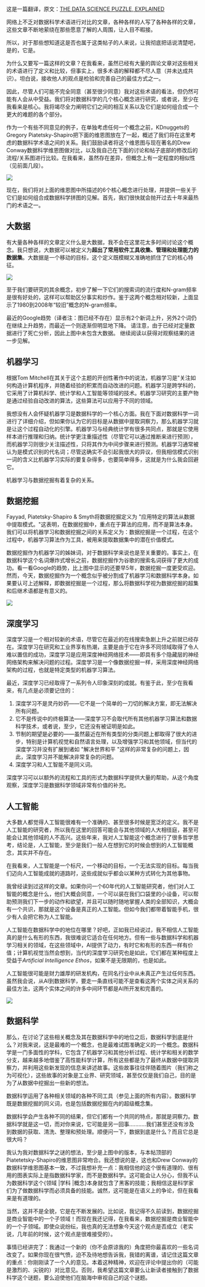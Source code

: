 这是一篇翻译，原文：[THE DATA SCIENCE PUZZLE, EXPLAINED](http://innovaleur.com/the-data-science-puzzle-explained/)

网络上不乏对数据科学术语进行对比的文章，各种各样的人写了各种各样的文章，这些文章不断地萦绕在那些愿意了解的人周围，让人目不暇接。

所以，对于那些想知道这是否也属于这类帖子的人来说，让我彻底把话说清楚吧，是的，它是。

为什么又要写一篇这样的文章？在我看来，虽然已经有大量的舆论文章对这些相关的术语进行了定义和比较，但事实上，很多术语的解释都不尽人意（并未达成共识）。坦白说，接收他人的观点是检验和完善自己的最佳方式之一。

因此，尽管人们可能不完全同意（甚至很少同意）我对这些术语的看法，但仍然可能有人会从中受益。我们将对数据科学的几个核心概念进行研究，或者说，至少在我看来是核心。我将竭尽全力阐明它们之间的相互关系以及它们是如何组合成一个更大的难题的各个部分。

作为一个有些不同意见的例子，在单独考虑任何一个概念之前，KDnuggets的Gregory Piatetsky-Shapiro把下面的维恩图放在了一起，概述了我们将在这里考虑的数据科学术语之间的关系。我们鼓励读者将这个维恩图与现在著名的Drew Conway数据科学维恩图做对比，以及我自己在下面的讨论和帖子底部的修改后的流程/关系图进行比较。在我看来，虽然存在差异，但概念上有一定程度的相似性（见前面几段）。

![](http://www.kdnuggets.com/wp-content/uploads/data-science-venn.jpg)

现在，我们将对上面的维恩图中所描述的6个核心概念进行处理，并提供一些关于它们是如何组合成数据科学拼图的见解。首先，我们很快就会抛开过去十年来最热门的术语之一。

## 大数据

有大量各种各样的文章定义什么是大数据，我不会在这里花太多时间讨论这个概念。我只想说，大数据可以被定义为**超出了常用软件工具收集、管理和处理能力的数据集**。大数据是一个移动的目标，这个定义既模糊又准确地抓住了它的核心特征。

![](http://www.kdnuggets.com/wp-content/uploads/data-mining-n-grams-600.jpg)

至于我们要研究的其余概念，初步了解一下它们的搜索词的流行度和N-gram频率是很有好处的，这样可以帮助区分事实和炒作。鉴于这两个概念相对较新，上面显示了1980到2008年“较旧”概念的N-gram频率。

最近的Google趋势（译者注：图已经不存在）显示有2个新词上升，另外2个词仍在继续上升趋势，而最近一个则逐渐但明显地下降。 请注意，由于已经对定量数据进行了死亡分析，因此上图中未包含大数据。 继续阅读以获得对观察结果的进一步见解。

## 机器学习

根据Tom Mitchell在其关于这个主题的开创性著作中的说法，机器学习是"关注如何构造计算机程序，并随着经验的积累而自动改进的问题。机器学习是跨学科的，它采用了计算机科学、统计学和人工智能等领域的技术。机器学习研究的主要产物是通过经验自动改进的算法，这些算法可以应用于不同的领域。

我想没有人会怀疑机器学习是数据科学的一个核心方面。我在下面对数据科学一词进行了详细介绍，但如果你认为它的目标是从数据中提取洞察力，那么机器学习就是让这个过程自动化的引擎。机器学习与经典统计学有很多共同点，那就是它使用样本进行推理和归纳。统计学更注重描述性（尽管它可以通过推断来进行预测），而机器学习则很少关注描述性，只将其作为中间步骤来进行预测。机器学习通常被认为是模式识别的代名词；尽管这确实不会引起我很大的异议，但我相信模式识别一词的含义比机器学习实际的要复杂得多，也要简单得多，这就是为什么我会回避它。

机器学习与数据挖掘有着复杂的关系。

## 数据挖掘

Fayyad, Piatetsky-Shapiro & Smyth将数据挖掘定义为 "应用特定的算法从数据中提取模式。"这表明，在数据挖掘中，重点在于算法的应用，而不是算法本身。我们可以将机器学习和数据挖掘之间的关系定义为：数据挖掘是一个过程，在这个过程中，机器学习算法作为工具，被用来提取数据集中的潜在价值模式。

数据挖掘作为机器学习的姊妹词，对于数据科学来说也是至关重要的。事实上，在数据科学这个名词爆炸式增长之前，数据挖掘作为谷歌的搜索名词获得了更大的成功。看一看Google的趋势，比上图中显示的还要早5年，数据挖掘一度更受欢迎。然而，今天，数据挖掘作为一个概念似乎被分割成了机器学习和数据科学本身。如果要认可上述解释，即数据挖掘是一个过程，那么将数据科学视为数据挖掘的超集和后继术语都是有意义的。

![](http://www.kdnuggets.com/wp-content/uploads/deep-learning1.jpg)

## 深度学习

深度学习是一个相对较新的术语，尽管它在最近的在线搜索急剧上升之前就已经存在。深度学习在研究和工业界享有热潮，主要是由于它在许多不同领域取得了令人难以置信的成功，深度学习是应用深度神经网络技术——即具有多个隐藏层的神经网络架构来解决问题的过程。深度学习是一个像数据挖掘一样，采用深度神经网络架构的过程，也就是特定类型的机器学习算法。

最近，深度学习已经取得了一系列令人印象深刻的成就。有鉴于此，至少在我看来，有几点是必须要记住的：

1. 深度学习不是灵丹妙药——它不是一个简单的一刀切的解决方案，即无法解决所有问题。
2. 它不是传说中的终极算法——深度学习不会取代所有其他机器学习算法和数据科学技术，或者说，至少，它还没有被证明是如此。
3. 节制的期望是必要的——虽然最近在所有类型的分类问题上都取得了很大的进步，特别是计算机视觉和自然语言处理，以及增强学习和其他领域，但当代的深度学习并没有扩展到诸如 "解决世界和平 "这样的非常复杂的问题上，因此，深度学习并不能解决非常复杂的问题。
4. 深度学习和人工智能不是同义词。

深度学习可以以额外的流程和工具的形式为数据科学提供大量的帮助，从这个角度观察，深度学习是数据科学领域非常有价值的补充。

## 人工智能

大多数人都觉得人工智能很难有一个准确的、甚至很多时候是宽泛的定义。我不是人工智能的研究者，所以我在这里的回答可能会与其他领域的人大相径庭，甚至可能会让其他领域的人不高兴。这些年来，我对人工智能这个概念进行了很多哲学思考，结论是，人工智能，至少是我们一般人在想到它的时候会想到的人工智能概念，其实并不存在。

在我看来，人工智能是一个标尺，一个移动的目标，一个无法实现的目标。每当我们迈向人工智能成就的道路时，这些成就似乎都会以某种方式转化为其他事物。

我曾经读到过这样的文章。如果你问一个60年代的人工智能研究者，他们对人工智能的概念是什么，他们大概会同意，一个可以装在我们口袋里的小设备，可以帮助预测我们下一步的动作和欲望，并且可以随时随地掌握人类的全部知识，大概会有一个共识，那就是这个设备是真正的人工智能。但如今我们都带着智能手机，很少有人会把它称为人工智能。

人工智能在数据科学中的地位在哪里？好吧，正如我已经说过，我不相信人工智能真的是什么有形的东西，我很难说它适合在任何地方。但有一些与数据科学和机器学习相关的领域，在这些领域中，AI提供了动力，有时它和有形的东西一样有价值；计算机视觉当然会想到，当代的深度学习研究也是如此，它们都在某种程度上受益于*Artificial Intelligence Ethos*，如果不是无限期的，也是如此。

人工智能很可能是财力雄厚的研发机构，在同名行业中从未真正产生过任何东西。 虽然我会说，从AI到数据科学，要走一条直线可能不是查看这两个实体之间关系的最佳方法，这两个实体之间的许多中间环节都是AI所开发和完善的。

![](http://www.kdnuggets.com/wp-content/uploads/data-science-puzzle-600.jpg)

## 数据科学

那么，在讨论了这些相关概念及其在数据科学中的地位之后，数据科学到底是什么？对我来说，这是最难的一个概念，也是最难试图准确定义的一个概念。数据科学是一门多面性的学科，它包含了机器学习和其他分析过程、统计学和相关的数学分支，越来越多地借鉴了高性能科学计算，所有这些都是为了最终从数据中提取洞察力，并利用这些新发现的信息来讲述故事。这些故事往往伴随着图片（我们称之为可视化），这些故事的对象是工业界、研究领域，甚至仅仅是我们自己，目的是为了从数据中挖掘出一些新的想法。

数据科学运用了各种相关领域的各种不同工具（参见上面的所有内容）。数据科学既是数据挖掘的同义词，也是包括数据挖掘在内的超级概念集。

数据科学会产生各种不同的结果，但它们都有一个共同的特点，那就是洞察力。数据科学就是这一切，而对你来说，它可能是另一回事...........我们甚至还没有涉及到数据的获取、清洗、整理和预处理。顺便问一下，数据到底是什么？而且它总是很大吗？

我认为我对数据科学之谜的想法，至少是上图中的版本，与本帖顶部的Piatetetsky-Shapiro的维恩图非常吻合。我还想说的是，这也和Drew Conway的数据科学维恩图基本一致，不过我想补充一点：我相信他的这个很有道理的、很有用的图表实际上是指数据科学家，而不是数据科学。这可能会让人分心，但我不认为数据科学这个{领域 |学科 |概念}本身就包含了黑客的技能；我相信这是科学家们为了做数据科学而必须具备的技能。诚然，这可能是在语义上的争论，但在我看来是有道理的。

当然，这并不是全貌，它是在不断发展的。比如说，我记得不久前读到，数据挖掘是商业智能中的一个子领域！而现在我还记得，在我看来，数据挖掘是商业智能中的一个子领域。即使众说纷纭，我也真的无法想象今天这个观点是否成立（老实说，几年前的时候，这个观点是很难接受的）。

事情已经讲完了：我通过一个新的（你不会原谅我的）角度把你最喜欢的一些名词改变了。如果你现在很气愤，迫不及待地想告诉我，我错的离谱，请记住这篇文章的重点：你刚刚读了一个人的意见。本着这种精神，欢迎在评论中提出你的（可能是激烈的、尖锐的）对比意见。否则，我希望这篇文章要么让新读者接触到了数据科学这个谜题，要么迫使他们在脑海中审视自己的这个谜题。